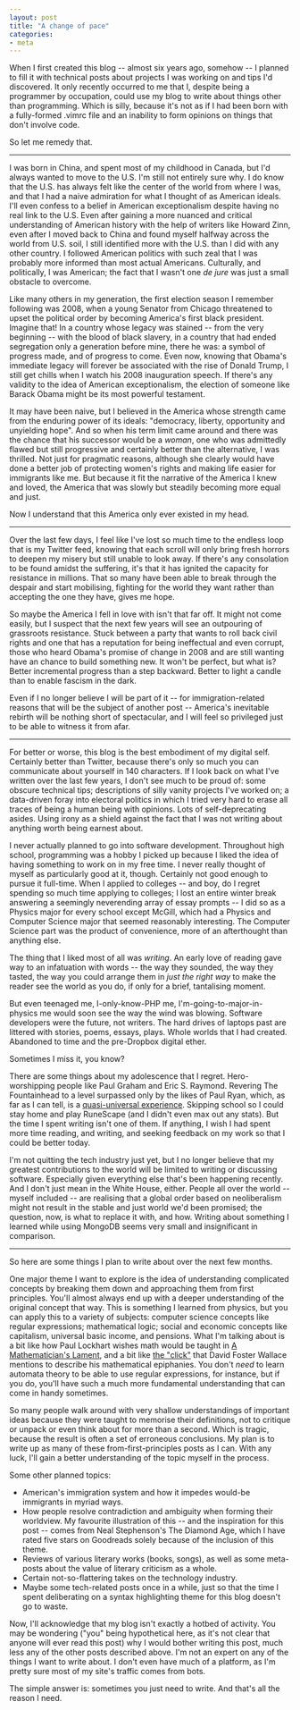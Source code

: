 ```yaml
---
layout: post
title: "A change of pace"
categories:
- meta
---
```


When I first created this blog -- almost six years ago, somehow -- I planned to
fill it with technical posts about projects I was working on and tips I'd
discovered. It only recently occurred to me that I, despite being a programmer
by occupation, could use my blog to write about things other than programming.
Which is silly, because it's not as if I had been born with a fully-formed
.vimrc file and an inability to form opinions on things that don't involve
code.

So let me remedy that.

***

I was born in China, and spent most of my childhood in Canada, but I'd always
wanted to move to the U.S. I'm still not entirely sure why. I do know that the
U.S. has always felt like the center of the world from where I was, and that I
had a naive admiration for what I thought of as American ideals. I'll even
confess to a belief in American exceptionalism despite having no real link to
the U.S. Even after gaining a more nuanced and critical understanding of
American history with the help of writers like Howard Zinn, even after I moved
back to China and found myself halfway across the world from U.S. soil, I still
identified more with the U.S. than I did with any other country. I followed
American politics with such zeal that I was probably more informed than most
actual Americans. Culturally, and politically, I was American; the fact that I
wasn't one _de jure_ was just a small obstacle to overcome.

Like many others in my generation, the first election season I remember
following was 2008, when a young Senator from Chicago threatened to upset
the political order by becoming America's first black president. Imagine that!
In a country whose legacy was stained -- from the very beginning -- with the
blood of black slavery, in a country that had ended segregation only a
generation before mine, there he was: a symbol of progress made, and of
progress to come. Even now, knowing that Obama's immediate legacy will forever
be associated with the rise of Donald Trump, I still get chills when I watch
his 2008 inauguration speech. If there's any validity to the idea of American
exceptionalism, the election of someone like Barack Obama might be its most
powerful testament.

It may have been naive, but I believed in the America whose strength came from
the enduring power of its ideals: "democracy, liberty, opportunity and
unyielding hope". And so when his term limit came around and there was the
chance that his successor would be a _woman_, one who was admittedly flawed but
still progressive and certainly better than the alternative, I was thrilled.
Not just for pragmatic reasons, although she clearly would have done a better
job of protecting women's rights and making life easier for immigrants like me.
But because it fit the narrative of the America I knew and loved, the America
that was slowly but steadily becoming more equal and just.

Now I understand that this America only ever existed in my head.

***

Over the last few days, I feel like I've lost so much time to the endless loop
that is my Twitter feed, knowing that each scroll will only bring fresh horrors
to deepen my misery but still unable to look away. If there's any consolation
to be found amidst the suffering, it's that it has ignited the capacity for
resistance in millions. That so many have been able to break through the
despair and start mobilising, fighting for the world they want rather than
accepting the one they have, gives me hope.

So maybe the America I fell in love with isn't that far off. It might not come
easily, but I suspect that the next few years will see an outpouring of
grassroots resistance. Stuck between a party that wants to roll back civil
rights and one that has a reputation for being ineffectual and even corrupt,
those who heard Obama's promise of change in 2008 and are still wanting have an
chance to build something new. It won't be perfect, but what is? Better
incremental progress than a step backward. Better to light a candle than to
enable fascism in the dark.

Even if I no longer believe I will be part of it -- for immigration-related
reasons that will be the subject of another post -- America's inevitable
rebirth will be nothing short of spectacular, and I will feel so privileged
just to be able to witness it from afar.

***

For better or worse, this blog is the best embodiment of my digital self.
Certainly better than Twitter, because there's only so much you can communicate
about yourself in 140 characters. If I look back on what I've written over the
last few years, I don't see much to be proud of: some obscure technical tips;
descriptions of silly vanity projects I've worked on; a data-driven foray into
electoral politics in which I tried very hard to erase all traces of being a
human being with opinions. Lots of self-deprecating asides. Using irony as a
shield against the fact that I was not writing about anything worth being
earnest about.

I never actually planned to go into software development. Throughout high
school, programming was a hobby I picked up because I liked the idea of having
something to work on in my free time. I never really thought of myself as
particularly good at it, though. Certainly not good enough to pursue it
full-time. When I applied to colleges -- and boy, do I regret spending so much
time applying to colleges; I lost an entire winter break answering a
seemingly neverending array of essay prompts -- I did so as a Physics major for
every school except McGill, which had a Physics and Computer Science major that
seemed reasonably interesting. The Computer Science part was the product of
convenience, more of an afterthought than anything else.

The thing that I liked most of all was _writing_. An early love of reading gave
way to an infatuation with words -- the way they sounded, the way they tasted,
the way you could arrange them in _just the right way_ to make the reader see
the world as you do, if only for a brief, tantalising moment.

But even teenaged me, I-only-know-PHP me, I'm-going-to-major-in-physics me
would soon see the way the wind was blowing. Software developers were the
future, not writers. The hard drives of laptops past are littered with stories,
poems, essays, plays. Whole worlds that I had created. Abandoned to time and
the pre-Dropbox digital ether.

Sometimes I miss it, you know?

There are some things about my adolescence that I regret. Hero-worshipping
people like Paul Graham and Eric S. Raymond. Revering The Fountainhead to a level
surpassed only by the likes of Paul Ryan, which, as far as I can tell, is a
[quasi-universal experience][aynrand]. Skipping school so I could stay home and
play RuneScape (and I didn't even max out any stats). But the time I spent
writing isn't one of them. If anything, I wish I had spent more time reading,
and writing, and seeking feedback on my work so that I could be better today.

I'm not quitting the tech industry just yet, but I no longer believe that my
greatest contributions to the world will be limited to writing or discussing
software. Especially given everything else that's been happening recently. And
I don't just mean in the White House, either. People all over the world --
myself included -- are realising that a global order based on neoliberalism
might not result in the stable and just world we'd been promised; the question,
now, is what to replace it with, and how. Writing about something I learned
while using MongoDB seems very small and insignificant in comparison.

***

So here are some things I plan to write about over the next few months.

One major theme I want to explore is the idea of understanding complicated
concepts by breaking them down and approaching them from first principles.
You'll almost always end up with a deeper understanding of the original concept
that way. This is something I learned from physics, but you can apply this to a
variety of subjects: computer science concepts like regular expressions;
mathematical logic; social and economic concepts like capitalism, universal
basic income, and pensions. What I'm talking about is a bit like how Paul
Lockhart wishes math would be taught in [A Mathematician's Lament][lament], and
a bit like [the "click"][dfw] that David Foster Wallace mentions to describe
his mathematical epiphanies. You don't _need_ to learn automata theory to be
able to use regular expressions, for instance, but if you do, you'll have such
a much more fundamental understanding that can come in handy sometimes.

So many people walk around with very shallow understandings of important ideas
because they were taught to memorise their definitions, not to critique or
unpack or even think about for more than a second. Which is tragic, because
the result is often a set of erroneous conclusions. My plan is to write up as
many of these from-first-principles posts as I can. With any luck, I'll gain a
better understanding of the topic myself in the process.

Some other planned topics:

* American's immigration system and how it impedes would-be immigrants in
  myriad ways.
* How people resolve contradiction and ambiguity when forming their
  worldview. My favourite illustration of this -- and the inspiration for this
  post -- comes from Neal Stephenson's The Diamond Age, which I have rated five
  stars on Goodreads solely because of the inclusion of this theme.
* Reviews of various literary works (books, songs), as well as some meta-posts
  about the value of literary criticism as a whole.
* Certain not-so-flattering takes on the technology industry.
* Maybe some tech-related posts once in a while, just so that the time I spent
  deliberating on a syntax highlighting theme for this blog doesn't go to waste.

Now, I'll acknowledge that my blog isn't exactly a hotbed of activity. You may
be wondering ("you" being hypothetical here, as it's not clear that anyone will
ever read this post) why I would bother writing this post, much less any
of the other posts described above. I'm not an expert on any of the things I
want to write about. I don't even have much of a platform, as I'm pretty sure
most of my site's traffic comes from bots.

The simple answer is: sometimes you just need to write. And that's all the
reason I need.

[aynrand]: http://www.newyorker.com/humor/daily-shouts/i-was-ayn-rands-lover
[lament]: https://www.maa.org/external_archive/devlin/LockhartsLament.pdf
[dfw]: https://www.dalkeyarchive.com/a-conversation-with-david-foster-wallace-by-larry-mccaffery/
